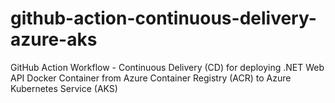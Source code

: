 # github-action-continuous-delivery-azure-aks
GitHub Action Workflow - Continuous Delivery (CD) for deploying .NET Web API Docker Container from Azure Container Registry (ACR) to Azure Kubernetes Service (AKS)
